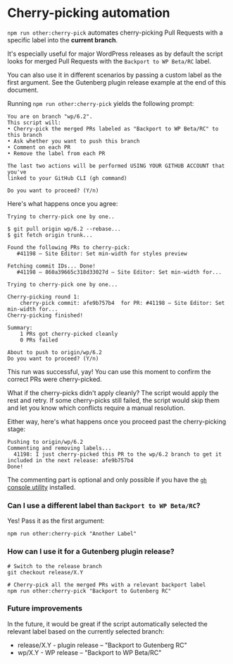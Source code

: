 # Cherry-picking automation

`npm run other:cherry-pick` automates cherry-picking Pull Requests with a specific label into the **current branch**.

It's especially useful for major WordPress releases as by default the script looks for merged Pull Requests with the `Backport to WP Beta/RC` label.

You can also use it in different scenarios by passing a custom label as the first argument. See the Gutenberg plugin release example at the end of this document.

Running `npm run other:cherry-pick` yields the following prompt:

```
You are on branch "wp/6.2".
This script will:
• Cherry-pick the merged PRs labeled as "Backport to WP Beta/RC" to this branch
• Ask whether you want to push this branch
• Comment on each PR
• Remove the label from each PR

The last two actions will be performed USING YOUR GITHUB ACCOUNT that you've
linked to your GitHub CLI (gh command)

Do you want to proceed? (Y/n)
```

Here's what happens once you agree:

```
Trying to cherry-pick one by one..

$ git pull origin wp/6.2 --rebase...
$ git fetch origin trunk...

Found the following PRs to cherry-pick:
   #41198 – Site Editor: Set min-width for styles preview

Fetching commit IDs... Done!
   #41198 – 860a39665c318d33027d – Site Editor: Set min-width for...

Trying to cherry-pick one by one...

Cherry-picking round 1:
    cherry-pick commit: afe9b757b4  for PR: #41198 – Site Editor: Set min-width for...
Cherry-picking finished!

Summary:
    1 PRs got cherry-picked cleanly
    0 PRs failed

About to push to origin/wp/6.2
Do you want to proceed? (Y/n)
```

This run was successful, yay! You can use this moment to confirm the correct PRs were cherry-picked.

What if the cherry-picks didn't apply cleanly? The script would apply the rest and retry.
If some cherry-picks still failed, the script would skip them and let you know which conflicts require a manual resolution.

Either way, here's what happens once you proceed past the cherry-picking stage:

```
Pushing to origin/wp/6.2
Commenting and removing labels...
  41198: I just cherry-picked this PR to the wp/6.2 branch to get it included in the next release: afe9b757b4
Done!
```

The commenting part is optional and only possible if you have the [`gh` console utility](https://cli.github.com/) installed.

### Can I use a different label than `Backport to WP Beta/RC`?

Yes! Pass it as the first argument:

```
npm run other:cherry-pick "Another Label"
```

### How can I use it for a Gutenberg plugin release?

```
# Switch to the release branch
git checkout release/X.Y

# Cherry-pick all the merged PRs with a relevant backport label
npm run other:cherry-pick "Backport to Gutenberg RC"
```

### Future improvements

In the future, it would be great if the script automatically selected the
relevant label based on the currently selected branch:

* release/X.Y - plugin release – "Backport to Gutenberg RC"
* wp/X.Y - WP release – "Backport to WP Beta/RC"
